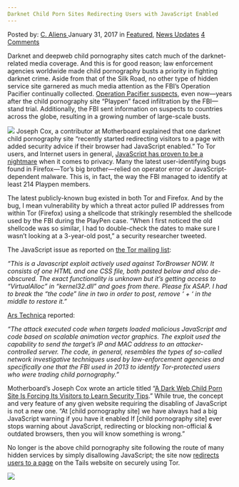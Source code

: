 ```yaml
---
Darknet Child Porn Sites Redirecting Users with JavaScript Enabled
---
```

<article class="post-listing post-17868 post type-post status-publish format-standard has-post-thumbnail hentry category-deepdot-news category-news-updates tag-child tag-darknet tag-enabled tag-javascript tag-porn tag-redirecting tag-sites tag-users">
    <div class="post-inner">
    <p class="post-meta">
    <span>Posted by: <a href="https://www.deepdotweb.com/author/caliens/" title="">C. Aliens </a></span>
    <span>January 31, 2017</span>
    <span>in <a href="https://www.deepdotweb.com/category/deepdot-news/" rel="category tag">Featured</a>, <a href="https://www.deepdotweb.com/category/news-updates/" rel="category tag">News Updates</a></span>
    <span><a href="https://www.deepdotweb.com/2017/01/31/darknet-child-porn-sites-redirecting-users-with-javascript-enabled/#comments">4 Comments</a></span>
    </p>
    <div class="clear"></div>
    <div class="entry">
    <p>Darknet and deepweb child pornography sites catch much of the darknet-related media coverage. And this is for good reason; law enforcement agencies worldwide made child pornography busts a priority in fighting darknet crime. Aside from that of the Silk Road, no other type of hidden service site garnered as much media attention as the FBI&#8217;s Operation Pacifier continually collected. <a href="https://www.deepdotweb.com/2016/12/20/playpen-member-fought-fbis-illegal-warrant-still-got-7-years-child-pornography/">Operation Pacifier suspects</a>, even now—years after the child pornography site &#8220;Playpen&#8221; faced infiltration by the FBI—stand trial. Additionally, the FBI sent information on suspects to countries across the globe, resulting in a growing number of large-scale busts.</p>
    <p><img class="wp-image-17872 aligncenter" src="https://www.deepdotweb.com/wp-content/uploads/2017/01/word-image-178.png" srcset="https://www.deepdotweb.com/wp-content/uploads/2017/01/word-image-178.png 576w, https://www.deepdotweb.com/wp-content/uploads/2017/01/word-image-178-300x121.png 300w" sizes="(max-width: 576px) 100vw, 576px"/> Joseph Cox, a contributor at Motherboard explained that one darknet child pornography site &#8220;recently started redirecting visitors to a page with added security advice if their browser had JavaScript enabled.&#8221; To Tor users, and Internet users in general, <a href="https://www.deepdotweb.com/2016/12/01/fbi-hacked-8000-computers-120-countries-single-warrant/">JavaScript has proven to be a nightmare</a> when it comes to privacy. Many the latest user-identifying bugs found in Firefox—Tor&#8217;s big brother—relied on operator error or JavaScript-dependent malware. This is, in fact, the way the FBI managed to identify at least 214 Playpen members.</p>
    <p>The latest publicly-known bug existed in both Tor and Firefox. And by the bug, I mean vulnerability by which a threat actor pulled IP addresses from within Tor (Firefox) using a shellcode that strikingly resembled the shellcode used by the FBI during the PlayPen case. &#8220;When I first noticed the old shellcode was so similar, I had to double-check the dates to make sure I wasn&#8217;t looking at a 3-year-old post,” a security researcher tweeted.</p>
    <p>The JavaScript issue as reported on <a href="https://lists.torproject.org/pipermail/tor-talk/2016-November/042639.html">the Tor mailing list</a>:</p>
    <p><em>“This is a Javascript exploit actively used against TorBrowser NOW. It consists of one HTML and one CSS file, both pasted below and also de-obscured. The exact functionality is unknown but it&#8217;s getting access to &#8220;VirtualAlloc&#8221; in &#8220;kernel32.dll&#8221; and goes from there. Please fix ASAP. I had to break the &#8220;the code&#8221; line in two in order to post, remove &#8216; + &#8216; in the middle to restore it.”</em></p>
    <p><a href="http://arstechnica.com/">Ars Technica</a> reported:</p>
    <p><em>&#8220;The attack executed code when targets loaded malicious JavaScript and code based on scalable animation vector graphics. The exploit used the capability to send the target&#8217;s IP and MAC address to an attacker-controlled server. The code, in general, resembles the types of so-called network investigative techniques used by law-enforcement agencies and specifically one that the FBI used in 2013 to identify Tor-protected users who were trading child pornography.&#8221;</em></p>
    <p>Motherboard’s Joseph Cox wrote an article titled “<a href="http://motherboard.vice.com/en_uk/read/a-dark-web-child-porn-site-is-forcing-its-visitors-to-learn-security-tips">A Dark Web Child Porn Site Is Forcing Its Visitors to Learn Security Tips</a>.” While true, the concept and very feature of any given website requiring the disabling of JavaScript is not a new one. “At [child pornography site] we have always had a big JavaScript warning if you have it enabled If [child pornography site] ever stops warning about JavaScript, redirecting or blocking non-official &amp; outdated browsers, then you will know something is wrong.”</p>
    <p>No longer is the above child pornography site following the route of many hidden services by simply disallowing JavaScript; the site now <a href="https://tails.boum.org/doc/anonymous_internet/Tor_Browser/index.en.html">redirects users to a page</a> on the Tails website on securely using Tor.</p>
    <p><img class="wp-image-17873 aligncenter" src="https://www.deepdotweb.com/wp-content/uploads/2017/01/word-image-33.jpeg" srcset="https://www.deepdotweb.com/wp-content/uploads/2017/01/word-image-33.jpeg 659w, https://www.deepdotweb.com/wp-content/uploads/2017/01/word-image-33-300x196.jpeg 300w" sizes="(max-width: 659px) 100vw, 659px"/></p>
    </div>
    <span style="display:none"><a href="https://www.deepdotweb.com/tag/child/" rel="tag">child</a> <a href="https://www.deepdotweb.com/tag/darknet/" rel="tag">darknet</a> <a href="https://www.deepdotweb.com/tag/enabled/" rel="tag">enabled</a> <a href="https://www.deepdotweb.com/tag/javascript/" rel="tag">javascript</a> <a href="https://www.deepdotweb.com/tag/porn/" rel="tag">porn</a> <a href="https://www.deepdotweb.com/tag/redirecting/" rel="tag">redirecting</a> <a href="https://www.deepdotweb.com/tag/sites/" rel="tag">sites</a> <a href="https://www.deepdotweb.com/tag/users/" rel="tag">users</a></span> <span style="display:none" class="updated">2017-01-31</span>
    <div style="display:none" class="vcard author" itemprop="author" itemscope itemtype="http://schema.org/Person"><strong class="fn" itemprop="name"><a href="https://www.deepdotweb.com/author/caliens/" title="Posts by C. Aliens" rel="author">C. Aliens</a></strong></div>
    </div>
</article>

